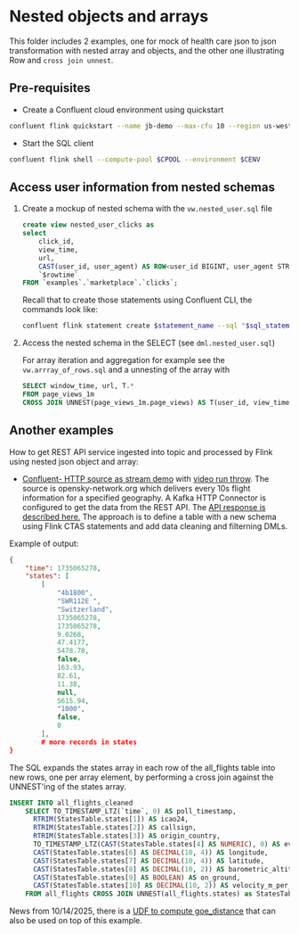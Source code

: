 # Nested objects and arrays

This folder includes 2 examples, one for mock of health care json to json transformation with nested array and objects, and the other one illustrating Row and `cross join unnest`. 

## Pre-requisites

* Create a Confluent cloud environment using quickstart

```sh
confluent flink quickstart --name jb-demo --max-cfu 10 --region us-west-2 --cloud aws
```

* Start the SQL client

```sh
confluent flink shell --compute-pool $CPOOL --environment $CENV
```

## Access user information from nested schemas

1. Create a mockup of nested schema with the `vw.nested_user.sql` file

    ```sql
    create view nested_user_clicks as
    select
        click_id,
        view_time,
        url,
        CAST(user_id, user_agent) AS ROW<user_id BIGINT, user_agent STRING>) AS user_data,
        `$rowtime`
    FROM `examples`.`marketplace`.`clicks`;
    ```

    Recall that to create those statements using Confluent CLI, the commands look like:
    
    ```sh
    confluent flink statement create $statement_name --sql "$sql_statement_file_as_string" --database $DB_NAME --compute-pool $CPOOL_ID --wait 
    ```

1. Access the nested schema in the SELECT (see `dml.nested_user.sql`)
    
    For array iteration and aggregation for example see the `vw.arrray_of_rows.sql` and a unnesting of the array with

    ```sql
    SELECT window_time, url, T.*
    FROM page_views_1m
    CROSS JOIN UNNEST(page_views_1m.page_views) AS T(user_id, view_time, viewed_at)
    ```

## Another examples

How to get REST API service ingested into topic and processed by Flink using nested json object and array:

* [Confluent- HTTP source as stream demo](https://github.com/confluentinc/demo-scene/tree/master/http-streaming) with [video run throw](https://www.youtube.com/watch?v=HB_TbqCKny4). The source is opensky-network.org which delivers every 10s flight information for a specified geography. A Kafka HTTP Connector is configured to get the data from the REST API. The [API response is described here.](https://openskynetwork.github.io/opensky-api/rest.html#response) The approach is to define a table with a new schema using Flink CTAS statements and add data cleaning and filterning DMLs.

Example of output:

```json
{
    "time": 1735065278,
    "states": [
        [
            "4b1800",
            "SWR112E ",
            "Switzerland",
            1735065278,
            1735065278,
            9.0268,
            47.4177,
            5478.78,
            false,
            163.93,
            82.61,
            11.38,
            null,
            5615.94,
            "1000",
            false,
            0
        ],
        # more records in states
}
```

The SQL expands the states array in each row of the all_flights table into new rows, one per array element, by performing a cross join against the UNNEST'ing of the states array.

```sql
INSERT INTO all_flights_cleaned
    SELECT TO_TIMESTAMP_LTZ(`time`, 0) AS poll_timestamp,
      RTRIM(StatesTable.states[1]) AS icao24,
      RTRIM(StatesTable.states[2]) AS callsign,
      RTRIM(StatesTable.states[3]) AS origin_country,
      TO_TIMESTAMP_LTZ(CAST(StatesTable.states[4] AS NUMERIC), 0) AS event_timestamp,
      CAST(StatesTable.states[6] AS DECIMAL(10, 4)) AS longitude,
      CAST(StatesTable.states[7] AS DECIMAL(10, 4)) AS latitude,
      CAST(StatesTable.states[8] AS DECIMAL(10, 2)) AS barometric_altitude,
      CAST(StatesTable.states[9] AS BOOLEAN) AS on_ground,
      CAST(StatesTable.states[10] AS DECIMAL(10, 2)) AS velocity_m_per_s
    FROM all_flights CROSS JOIN UNNEST(all_flights.states) as StatesTable (states);
```

News from 10/14/2025, there is a [UDF to compute goe_distance](https://github.com/jbcodeforce/flink-udfs-catalog/tree/main/geo_distance) that can also be used on top of this example.